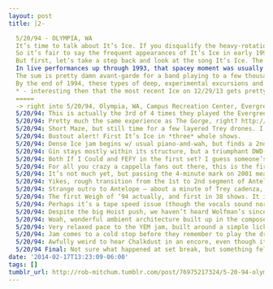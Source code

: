 ```yaml
---
layout: post
title: |2-

  5/20/94 - OLYMPIA, WA
  It’s time to talk about It’s Ice. If you disqualify the heavy-rotation Hoist material, It’s Ice is the oddest participant in the most-played race seven weeks and 38 shows into the 1994 tour, its 14 plays keeping pace with perennials Stash, Antelope, YEM, and Maze. A quick scan of the song history chart reveals that after July 1994, it will never be played so frequently again, settling into the once every 7-to-10 shows rate we see today.
  So it’s fair to say the frequent appearances of It’s Ice in early 1994 are conspicuous. I’ll also argue that its ubiquity is important, and perhaps offers one of the best keys to understanding the changes taking place in their improvisational style at the time.
  But first, let’s take a step back and look at the song It’s Ice. The twelfth track on 1993’s Rift, the last album in the band’s early nerd-prog style, It’s Ice is a triumph of that approach, a bizarre mixture of fairy-tale lyrics, complex compositional sections, overlapping time signatures, and mysterious in-jokes (the Benny Hill theme bassline) that it’s hard to imagine any other band pulling off. The studio version also leaves room for an enticing minute of space (double meaning intended), where a metronomic rhythm, piano runs, and howling, far-off feedback paint an eerie ambience that Phish didn’t often explore at the time.
  In live performances up through 1993, that spacey moment was usually just as fleeting as the one from the studio. But in 1994, a different approach to the It’s Ice breakdown transforms it into a laboratory for a new jamming style. Listening to a bunch of them in succession, the rules become clear: Page will ostensibly “lead” the jam with a busy piano solo, but instead of providing traditional accompaniment, the rest of the band is almost antagonistic to his lines. Fishman purposely avoids drums and steady tempo, focusing on his blocks and cymbals. Trey explores short riffs and rhythmic patterns often unconnected to Page’s piano (compare and contrast with Maze, for instance), often using one of his new effects toys* — the digital delay loop, the wah pedal — that will be critical to future Phish sounds. Mike plays sparse and low, creating a subliminally unsettling floor for the polyphony above and providing the spacewalk tether back to the song.
  The sum is pretty damn avant-garde for a band playing to a few thousand people a night, even if it only tests its audience for two or three minutes in typical 94 versions. But there’s still some payoff for listeners, even if it’s a new, unfamiliar sort of reward. Instead of the classic Phish tension/release move of riding discordance for as long as possible before blissfully resolving, there’s a tension/release here of disorder vs. order. The thrill is watching these four very separate threads sporadically coalesce into a unified whole…which the band then mischievously blows apart a few seconds later. Only occasionally, cf 4/8/94, do they allow one of these spontaneous creations to fully bloom into a more traditional jam; more typically, these segments are a challenging study in withheld gratification.
  By the end of 1994, these types of deep, experimental excursions and avant-garde games would escape from It’s Ice to dominate shows, stretching the boundaries of songs into the 20-minute range and expecting more of their audience and themselves. It’s easy to point to the Bomb Factory Tweezer or the 4/24/94 Bowie as the critical moments where this style was born, but It’s Ice offers a far more regular window into its gestation.
  * - interesting then that the most recent Ice on 12/29/13 gets pretty weird thanks to Trey goofing around with his new Echoplex.
  =====
  -> right into 5/20/94, Olympia, WA, Campus Recreation Center, Evergreen College. Let’s check out this weird band down at the Rec Center.
  5/20/94: This is actually the 3rd of 4 times they played the Evergreen St. Rec Center, oddly. First Fee opener since May 1990, it appears.
  5/20/94: Pretty much the same experience as The Gorge, right? http://crosscut.com/media/resized_image/story_image/Evergreen_state_fit_300x300.jpg …
  5/20/94: Short Maze, but still time for a few layered Trey drones. I wish I knew what inspired this change in sound - Boredoms? MBV?
  5/20/94: Bustout alert! First It’s Ice in *three* whole shows.
  5/20/94: Dense Ice jam begins w/ usual piano-and-wah, but finds a 2nd wind when Page/Trey trade a funk lick, & a 3rd when it goes jazz.
  5/20/94: Gin stays mostly within its structure, but a triumphant DWD-ish theme (and a Lion Sleeps Tonight tease) emerges. Weird ending too.
  5/20/94: Both If I Could and FEFY in the first set? I guess someone’s feeling sentimental.
  5/20/94: For all you crazy a cappella fans out there, this is the first Carolina in 56 shows (8/7/93).
  5/20/94: It’s not much yet, but passing the 4-minute mark on 2001 means they are starting to explore some of the fertile ground it offers.
  5/20/94: Yikes, rough transition from the 1st to 2nd segment of Antelope. But the stumbling start adds a little danger to the jam.
  5/20/94: Strange outro to Antelope — about a minute of Trey cadenza, some of it unaccompanied, before he moves it into Weigh.
  5/20/94: The first Weigh of ‘94 actually, and first in 38 shows. It is played incred..ibly sl….ooooo….wwwww.
  5/20/94: Perhaps it’s a tape speed issue (though the vocals sound normal), but this set feels really sluggish, like it’s on quaaludes.
  5/20/94: Despite the big Hoist push, we haven’t heard Wolfman’s since 5/4 w/ horns. Clockwork jam, with a nice sustained note in the middle.
  5/20/94: Woah, wonderful ambient architecture built up in the composed section of YEM. Haven’t heard one that good in a while.
  5/20/94: Very relaxed pace to the YEM jam, built around a simple lick. Feels like a 95 YEM until swerving into an Ob-La-Di jam around 14:30.
  5/20/94: Jam comes to a cold stop before they remember to play the drum-and-bass section. Vocal jam explores Low Rider and primal screams.
  5/20/94: Awfully weird to hear Chalkdust in an encore, even though it fills the send-off role well. A little adrenaline after a sleepy 2nd.
  5/20/94 Final: Not sure what happened at set break, but something felt awry in the 2nd…not always in a bad way. Keen YEM, fun Gin. 
date: '2014-02-17T13:23:09-06:00'
tags: []
tumblr_url: http://rob-mitchum.tumblr.com/post/76975217324/5-20-94-olympia-wa-its-time-to-talk-about-its
---
```

